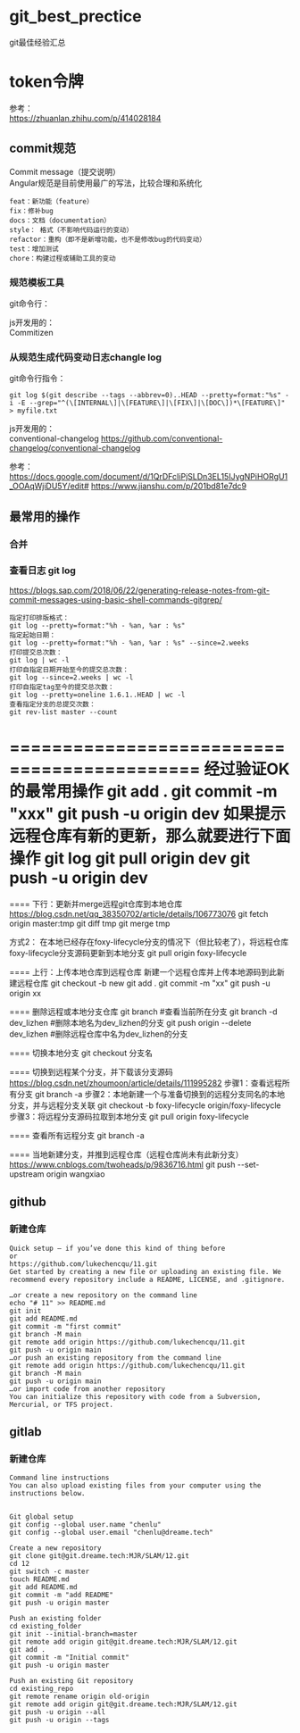 # git_best_prectice
git最佳经验汇总

# token令牌

参考：  
https://zhuanlan.zhihu.com/p/414028184


## commit规范
Commit message（提交说明）   
Angular规范是目前使用最广的写法，比较合理和系统化  
```
feat：新功能（feature）
fix：修补bug
docs：文档（documentation）
style： 格式（不影响代码运行的变动）
refactor：重构（即不是新增功能，也不是修改bug的代码变动）
test：增加测试
chore：构建过程或辅助工具的变动
```
### 规范模板工具
git命令行：   



js开发用的：  
Commitizen   

### 从规范生成代码变动日志changle log
git命令行指令：   
```
git log $(git describe --tags --abbrev=0)..HEAD --pretty=format:"%s" -i -E --grep="^(\[INTERNAL\]|\[FEATURE\]|\[FIX\]|\[DOC\])*\[FEATURE\]" > myfile.txt

```


js开发用的：   
conventional-changelog    https://github.com/conventional-changelog/conventional-changelog   

参考：   
https://docs.google.com/document/d/1QrDFcIiPjSLDn3EL15IJygNPiHORgU1_OOAqWjiDU5Y/edit#
https://www.jianshu.com/p/201bd81e7dc9  


## 最常用的操作
### 合并

### 查看日志 git log
https://blogs.sap.com/2018/06/22/generating-release-notes-from-git-commit-messages-using-basic-shell-commands-gitgrep/
```
指定打印排版格式：
git log --pretty=format:"%h - %an, %ar : %s"
指定起始日期：
git log --pretty=format:"%h - %an, %ar : %s" --since=2.weeks
打印提交总次数：
git log | wc -l
打印自指定日期开始至今的提交总次数：
git log --since=2.weeks | wc -l
打印自指定tag至今的提交总次数：
git log --pretty=oneline 1.6.1..HEAD | wc -l
查看指定分支的总提交次数：
git rev-list master --count
```


============================================
经过验证OK的最常用操作
git add .
git commit -m "xxx"
git push -u origin dev
如果提示远程仓库有新的更新，那么就要进行下面操作
git log
git pull origin dev
git push -u origin dev
============================================

==== 下行：更新并merge远程git仓库到本地仓库
https://blog.csdn.net/qq_38350702/article/details/106773076
git fetch origin master:tmp
git diff tmp
git merge tmp

方式2：
在本地已经存在foxy-lifecycle分支的情况下（但比较老了），将远程仓库foxy-lifecycle分支源码更新到本地分支
git pull origin foxy-lifecycle

==== 上行：上传本地仓库到远程仓库
新建一个远程仓库并上传本地源码到此新建远程仓库
git checkout -b new
git add .
git commit -m "xx"
git push -u origin xx

==== 删除远程或本地分支仓库
git branch #查看当前所在分支
git branch -d dev_lizhen #删除本地名为dev_lizhen的分支
git push origin --delete dev_lizhen #删除远程仓库中名为dev_lizhen的分支

==== 切换本地分支
git checkout 分支名

==== 切换到远程某个分支，并下载该分支源码
https://blog.csdn.net/zhoumoon/article/details/111995282
步骤1：查看远程所有分支
git branch -a
步骤2：本地新建一个与准备切换到的远程分支同名的本地分支，并与远程分支关联
git checkout -b foxy-lifecycle origin/foxy-lifecycle
步骤3：将远程分支源码拉取到本地分支
git pull origin foxy-lifecycle

==== 查看所有远程分支
git branch -a

==== 当地新建分支，并推到远程仓库（远程仓库尚未有此新分支）
https://www.cnblogs.com/twoheads/p/9836716.html
git push --set-upstream origin wangxiao

## github
### 新建仓库
```
Quick setup — if you’ve done this kind of thing before
or	
https://github.com/lukechencqu/11.git
Get started by creating a new file or uploading an existing file. We recommend every repository include a README, LICENSE, and .gitignore.

…or create a new repository on the command line
echo "# 11" >> README.md
git init
git add README.md
git commit -m "first commit"
git branch -M main
git remote add origin https://github.com/lukechencqu/11.git
git push -u origin main
…or push an existing repository from the command line
git remote add origin https://github.com/lukechencqu/11.git
git branch -M main
git push -u origin main
…or import code from another repository
You can initialize this repository with code from a Subversion, Mercurial, or TFS project.

```

## gitlab
### 新建仓库
```
Command line instructions
You can also upload existing files from your computer using the instructions below.


Git global setup
git config --global user.name "chenlu"
git config --global user.email "chenlu@dreame.tech"

Create a new repository
git clone git@git.dreame.tech:MJR/SLAM/12.git
cd 12
git switch -c master
touch README.md
git add README.md
git commit -m "add README"
git push -u origin master

Push an existing folder
cd existing_folder
git init --initial-branch=master
git remote add origin git@git.dreame.tech:MJR/SLAM/12.git
git add .
git commit -m "Initial commit"
git push -u origin master

Push an existing Git repository
cd existing_repo
git remote rename origin old-origin
git remote add origin git@git.dreame.tech:MJR/SLAM/12.git
git push -u origin --all
git push -u origin --tags
```

